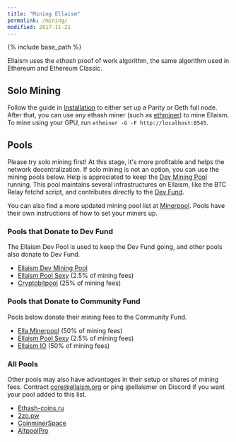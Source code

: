 ```yaml
---
title: "Mining Ellaism"
permalink: /mining/
modified: 2017-11-21
---
```


{% include base_path %}

Ellaism uses the *ethash* proof of work algorithm, the same algorithm used in
Ethereum and Ethereum Classic.

## Solo Mining

Follow the guide in [Installation](/install/) to either set up a Parity or Geth
full node. After that, you can use any ethash miner (such as
[ethminer](https://github.com/ethereum-mining/ethminer)) to mine Ellaism. To
mine using your GPU, run `ethminer -G -F http://localhost:8545`.

## Pools

Please try solo mining first! At this stage, it's more profitable and helps the
network decentralization. If solo mining is not an option, you can use the
mining pools below. Help is appreciated to keep the [Dev Mining
Pool](https://pool.ellaism.org) running. This pool maintains several
infrastructures on Ellaism, like the BTC Relay fetchd script, and contributes
directly to the [Dev Fund](http://ellaism.org/donations/).

You can also find a more updated mining pool list at
[Minerpool](https://minerpool.net/pools/ellaism/). Pools have their own
instructions of how to set your miners up.

### Pools that Donate to Dev Fund

The Ellaism Dev Pool is used to keep the Dev Fund going, and other pools also
donate to Dev Fund.

* [Ellaism Dev Mining Pool](https://pool.ellaism.org)
* [Ellaism Pool Sexy](http://ella.pool.sexy) (2.5% of mining fees)
* [Cryptobitpool](http://ella.cryptobitpool.eu) (25% of mining fees)

### Pools that Donate to Community Fund

Pools below donate their mining fees to the Community Fund.

* [Ella Minerpool](http://ella.minerpool.net) (50% of mining fees)
* [Ellaism Pool Sexy](http://ella.pool.sexy) (2.5% of mining fees)
* [Ellaism IO](http://pool.ellaism.io) (50% of mining fees)

### All Pools

Other pools may also have advantages in their setup or shares of mining fees. Contract [core@ellaism.org](mailto:core@ellaism.org) or ping @ellaismer on Discord if you want your pool added to this list.

* [Ethash-coins.ru](http://ella.ethash-coins.ru)
* [2zo.pw](http://ellaism.2zo.pw)
* [CoinminerSpace](http://ella.coinminer.space)
* [AltpoolPro](http://ella.altpool.pro)
